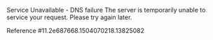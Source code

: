Service Unavailable - DNS failure The server is temporarily unable to service your request. Please try again later.

Reference #11.2e687668.1504070218.13825082
